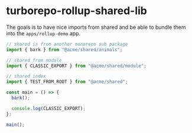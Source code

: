 # turborepo-rollup-shared-lib

The goals is to have nice imports from shared and be able to bundle them into the `apps/rollup-demo` app.

```ts
// shared is from another monorepo sub package
import { bark } from "@acme/shared/animals";

// shared from module
import { CLASSIC_EXPORT } from "@acme/shared/module";

// shared index
import { TEST_FROM_ROOT } from "@acme/shared";

const main = () => {
  bark();

  console.log(CLASSIC_EXPORT);
};

main();
```
